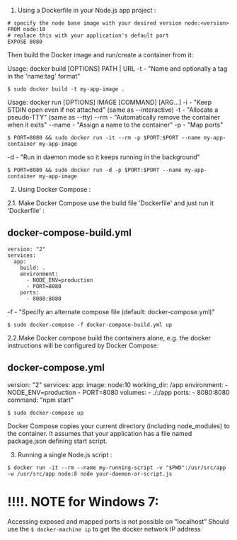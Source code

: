 1. Using a Dockerfile in your Node.js app project :

```
# specify the node base image with your desired version node:<version>
FROM node:10
# replace this with your application's default port
EXPOSE 8080
```

Then build the Docker image and run/create a container from it:

Usage:  docker build [OPTIONS] PATH | URL
-t      - "Name and optionally a tag in the 'name:tag' format"
```
$ sudo docker build -t my-app-image .
```

Usage:  docker run [OPTIONS] IMAGE [COMMAND] [ARG...]
-i      - "Keep STDIN open even if not attached" (same as --interactive)
-t      - "Allocate a pseudo-TTY" (same as --tty)
--rm    - "Automatically remove the container when it exits"
--name  - "Assign a name to the container"
-p      - "Map ports"
```
$ PORT=8080 && sudo docker run -it --rm -p $PORT:$PORT --name my-app-container my-app-image
```

-d      - "Run in daemon mode so it keeps running in the background"
```
$ PORT=8080 && sudo docker run -d -p $PORT:$PORT --name my-app-container my-app-image
```

2. Using Docker Compose :

2.1. Make Docker Compose use the build file 'Dockerfile' and just run it 
'Dockerfile' :

docker-compose-build.yml
------------------------
```
version: "2"
services:
  app:
    build: .
    environment:
      - NODE_ENV=production
      - PORT=8080
    ports:
      - 8080:8080
```

-f   - "Specify an alternate compose file (default: docker-compose.yml)"
```
$ sudo docker-compose -f docker-compose-build.yml up
```

2.2.Make Docker compose build the containers alone, e.g. the docker instructions will be configured by Docker Compose:

docker-compose.yml
------------------------
version: "2"
services:
  app:
    image: node:10
    working_dir: /app
    environment:
      - NODE_ENV=production
      - PORT=8080
    volumes:
      - ./:/app
    ports:
      - 8080:8080
    command: "npm start"


```
$ sudo docker-compose up
```

Docker Compose copies your current directory (including node_modules) to the container. It assumes that your application has a file named package.json defining start script.

3. Running a single Node.js script :

```
$ docker run -it --rm --name my-running-script -v "$PWD":/usr/src/app -w /usr/src/app node:8 node your-daemon-or-script.js
```


# !!!!. NOTE for Windows 7:
Accessing exposed and mapped ports is not possible on "localhost"
Should use the ```$ docker-machine ip``` to get the docker network IP address